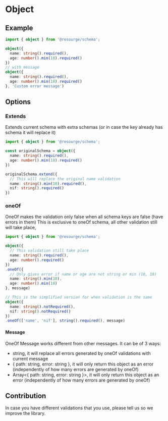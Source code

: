 # Object

## Example

```Typescript
import { object } from '@resourge/schema';

object({
  name: string().required(),
  age: number().min(18).required()
})
// with message
object({
  name: string().required(),
  age: number().min(18).required()
}, 'Custom error message')
```

## Options

### Extends

Extends current schema with extra schemas (or in case the key already has schema it will replace it)

```Typescript
import { object } from '@resourge/schema';

const originalSchema = object({
  name: string().required(),
  age: number().min(18).required()
})

originalSchema.extend({
  // This will replace the original name validation
  name: string().min(10).required(),
  nif: string().required()
})
```
### oneOf

OneOf makes the validation only false when all schema keys are false (have errors in them)
This is exclusive to oneOf schema, all other validation still will take place,

```Typescript
import { object } from '@resourge/schema';

object({
  // This validation still take place
  name: string().required(),
  age: number().required()
})
.oneOf({
  // Only gives error if name or age are not string or min (10, 18)
  name: string().min(10),
  age: number().min(18)
}, message)

// This is the simplified version for when validation is the same
object({
  name: string().notRequired(),
  nif: string().notRequired()
})
.oneOf(['name', 'nif'], string().required(), message)
```

#### Message

OneOf Message works different from other messages.
It can be of 3 ways:
- string, it will replace all errors generated by oneOf validations with current message
- { path: string, error: string }, it will only return this object as an error (independently of how many errors are generated by oneOf)
- Array<{ path: string, error: string }>, it will only return this object as an error (independently of how many errors are generated by oneOf)

## Contribution

In case you have different validations that you use, please tell us so we improve the library.
